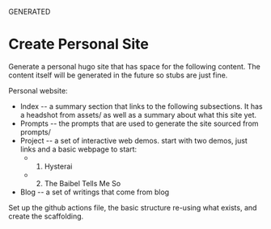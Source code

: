 GENERATED

# Create Personal Site

Generate a personal hugo site that has space for the following content. The content itself will be generated in the future so stubs are just fine. 

Personal website:
- Index -- a summary section that links to the following subsections. It has a headshot from assets/ as well as a summary about what this site yet. 
- Prompts -- the prompts that are used to generate the site sourced from prompts/
- Project -- a set of interactive web demos. start with two demos, just links and a basic webpage to start: 
    - 1. Hysterai
    - 2. The Baibel Tells Me So
- Blog -- a set of writings that come from blog


Set up the github actions file, the basic structure re-using what exists, and create the scaffolding. 